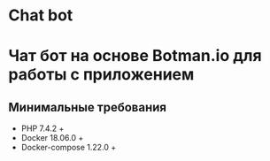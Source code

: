 # Chat bot

Чат бот на основе Botman.io для работы с приложением
=====================================
Минимальные требования
----------------------
- PHP 7.4.2 +
- Docker 18.06.0 +
- Docker-compose 1.22.0 +